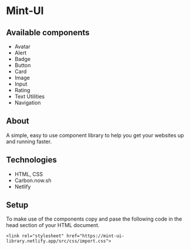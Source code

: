 # Mint-UI
## Available components
* Avatar
* Alert
* Badge
* Button
* Card
* Image
* Input
* Rating
* Text Utilities
* Navigation

## About

A simple, easy to use component library to help you get your websites up and running faster.

	
## Technologies

* HTML, CSS
* Carbon.now.sh
* Netlify
	
## Setup

To make use of the components copy and pase the following code in the head section of your HTML document.

```
<link rel="stylesheet" href="https://mint-ui-library.netlify.app/src/css/import.css">
```
